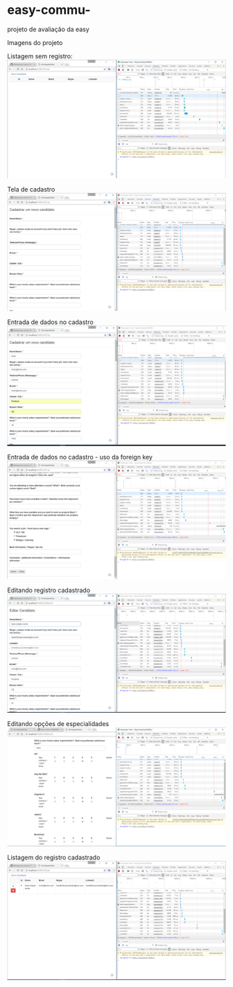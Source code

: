 # easy-commu-
projeto de avaliação da easy

Imagens do projeto

Listagem sem registro:
![Alt text](/Prints/1.PNG "Listagem sem registro")

Tela de cadastro
![Alt text](/Prints/2.PNG "Tela de cadastro")

Entrada de dados no cadastro
![Alt text](/Prints/3.PNG "Entrada de dados no cadastro")

Entrada de dados no cadastro - uso da foreign key
![Alt text](/Prints/8.PNG "Entrada de dados no cadastro - uso da foreign key")


Editando registro cadastrado
![Alt text](/Prints/6.PNG "Editando registro cadastrado")

Editando opções de especialidades
![Alt text](/Prints/9.PNG "Editando opções de especialidades")

Listagem do registro cadastrado
![Alt text](/Prints/7.PNG "Listagem do registro após a edição")


